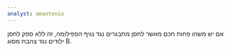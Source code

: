 ```yaml
---
analyst: amantonio
---
```


אם יש משהו פחות חכם מאשר לחסן מתבגרים נגד נגיף הפפילומה, זה ללא ספק לחסן ילודים נגד צהבת מסוג B.
